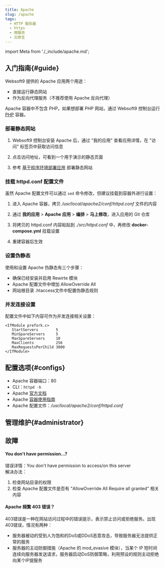 ```yaml
---
title: Apache
slug: /apache
tags:
  - HTTP 服务器
  - https
  - 微服务
  - 云原生
---
```


import Meta from './_include/apache.md';

<Meta name="meta" />

## 入门指南{#guide}

Websoft9 提供的 Apache 应用两个用途：

- 直接运行静态网站
- 作为反向代理服务（不推荐使用 Apache 反向代理）

Apache 容器中不包含 PHP，如果想部署 PHP 网站，通过 Websoft9 控制台运行 [PHP](./php) 容器。  

### 部署静态网站

1. Websoft9 控制台安装 Apache 后，通过 "我的应用" 查看应用详情，在 "访问" 标签页中获取访问信息

2. 点击访问地址，可看到一个用于演示的静态页面

3. 参考 [基于程序环境部署应用](runtime) 部署静态网站


### 挂载 httpd.conf 配置文件

虽然 Apache 配置文件可以通过 `sed` 命令修改，但建议挂载到容器外进行设置：

1. 进入 Apache 容器，拷贝 */usr/local/apache2/conf/httpd.conf* 文件的内容

2. 通过 **我的应用** > **Apache 应用** > **编排** > **马上修改**，进入应用的 Git 仓库

3. 将拷贝的 httpd.conf 内容粘贴到 *./src/httpd.conf* 中，再修改 **docker-compose.yml** 挂载设置

4. 重建容器后生效

### 设置伪静态

使用和设置 Apache 伪静态有三个步骤：

- 确保已经安装并启用 Rewirte 模块
- Apache 配置文件中增加 AllowOverride All
- 网站根目录 .htaccess文件中配置伪静态规则

### 并发连接设置

配置文件中如下内容可作为并发连接相关设置：

```
<IfModule prefork.c>
   StartServers        5
   MinSpareServers     5
   MaxSpareServers     10
   MaxClients          256
   MaxRequestsPerChild 3000
</IfModule>
```

## 配置选项{#configs}

- Apache 容器端口：80
- CLI：`httpd -h`
- Apache [官方文档](https://httpd.apache.org/docs/2.4/)
- Apache [容器使用指南](https://hub.docker.com/_/httpd)
- Apache 配置文件：*/usr/local/apache2/conf/httpd.conf*

## 管理维护{#administrator}

## 故障

#### You don't have permission...?

错误详情：You don't have permission to access/on this server  
解决办法：

1.  检查网站目录的权限
2.  检查 Apache 配置文件是否有 "AllowOverride All   Require all granted" 相关内容

#### Apache 频繁 403 错误？

403错误是一种在网站访问过程中的错误提示，表示禁止访问或拒绝服务。出现403错误，情况有两种：

- 服务器被动的受到人为饱和的DoS或DDoS恶意攻击，导致服务器无法提供正常的服务
- 服务器的主动防御措施（Apache 的 mod_evasive 模块），当某个 IP 短时间连续向服务器发送请求，服务器启动DoS防御策略，利用预设的规则主动拒绝向某个IP提服务